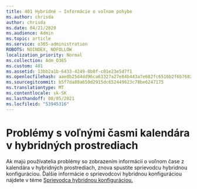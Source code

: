 ```yaml
---
title: 401 Hybridné – Informácie o voľnom pohybe
ms.author: chrisda
author: chrisda
ms.date: 04/21/2020
ms.audience: Admin
ms.topic: article
ms.service: o365-administration
ROBOTS: NOINDEX, NOFOLLOW
localization_priority: Normal
ms.collection: Adm_O365
ms.custom: 401
ms.assetid: 13bb2a1b-6433-4249-8b0f-c01e23e5d7f1
ms.openlocfilehash: aae8b25d4dd96ca63327a27e84b443a7e682fc6516b2f6b76820da6b125dc1f4
ms.sourcegitcommit: b5f7da89a650d2915dc652449623c78be6247175
ms.translationtype: MT
ms.contentlocale: sk-SK
ms.lasthandoff: 08/05/2021
ms.locfileid: "53945316"
---
```

# <a name="calendar-freebusy-issues-in-hybrid-environments"></a>Problémy s voľnými časmi kalendára v hybridných prostrediach

Ak majú používatelia problémy so zobrazením informácií o voľnom čase z kalendára v hybridných prostrediach, znova spustite sprievodcu hybridnou konfiguráciou. Ďalšie informácie o sprievodcovi hybridnou konfiguráciou nájdete v téme [Sprievodca hybridnou konfiguráciou.](https://go.microsoft.com/fwlink/p/?linkid=528149)
